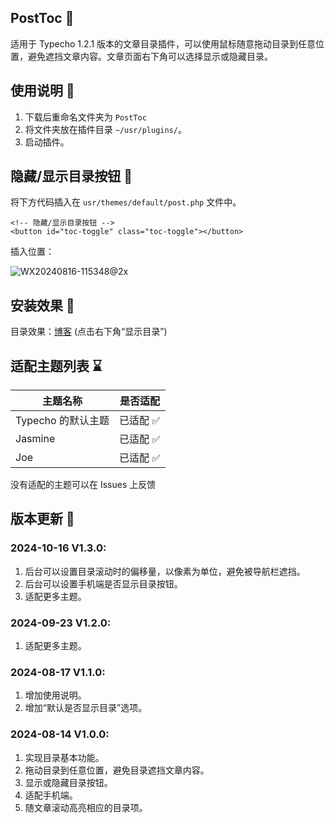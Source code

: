 ## PostToc :page_with_curl:

适用于 Typecho 1.2.1 版本的文章目录插件，可以使用鼠标随意拖动目录到任意位置，避免遮挡文章内容。文章页面右下角可以选择显示或隐藏目录。

## 使用说明 :mag_right:

1. 下载后重命名文件夹为 `PostToc`
2. 将文件夹放在插件目录 `~/usr/plugins/`。
3. 启动插件。

## 隐藏/显示目录按钮 :wrench:

将下方代码插入在 `usr/themes/default/post.php` 文件中。

```
<!-- 隐藏/显示目录按钮 -->
<button id="toc-toggle" class="toc-toggle"></button>
```

插入位置：

![WX20240816-115348@2x](https://github.com/user-attachments/assets/8b48f456-ad76-4467-a44c-3df37e1cce9c)

## 安装效果 :tada:

目录效果：[博客](https://www.wujiayi.vip/index.php/archives/210/)
(点击右下角“显示目录”)

## 适配主题列表 :hourglass:

|主题名称 | 是否适配|
| --- | --- |
|Typecho 的默认主题|已适配 :white_check_mark:|
|Jasmine|已适配 :white_check_mark:|
|Joe|已适配 :white_check_mark:|

没有适配的主题可以在 Issues 上反馈

## 版本更新 :floppy_disk:

### 2024-10-16 V1.3.0: 
1. 后台可以设置目录滚动时的偏移量，以像素为单位，避免被导航栏遮挡。
2. 后台可以设置手机端是否显示目录按钮。
3. 适配更多主题。
   
### 2024-09-23 V1.2.0: 
1. 适配更多主题。

### 2024-08-17 V1.1.0: 
1. 增加使用说明。
2. 增加“默认是否显示目录”选项。

### 2024-08-14 V1.0.0: 
1. 实现目录基本功能。
2. 拖动目录到任意位置，避免目录遮挡文章内容。
3. 显示或隐藏目录按钮。
4. 适配手机端。
5. 随文章滚动高亮相应的目录项。
